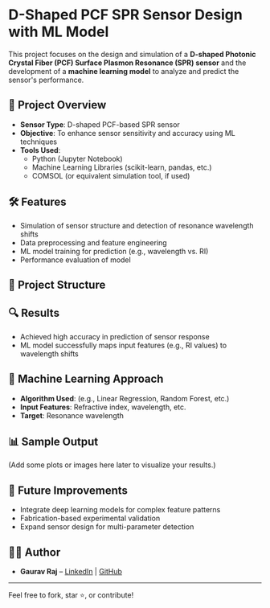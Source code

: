 # D-Shaped PCF SPR Sensor Design with ML Model

This project focuses on the design and simulation of a **D-shaped Photonic Crystal Fiber (PCF) Surface Plasmon Resonance (SPR) sensor** and the development of a **machine learning model** to analyze and predict the sensor's performance.

## 📌 Project Overview

- **Sensor Type**: D-shaped PCF-based SPR sensor  
- **Objective**: To enhance sensor sensitivity and accuracy using ML techniques  
- **Tools Used**:
  - Python (Jupyter Notebook)
  - Machine Learning Libraries (scikit-learn, pandas, etc.)
  - COMSOL (or equivalent simulation tool, if used)

## 🛠️ Features

- Simulation of sensor structure and detection of resonance wavelength shifts
- Data preprocessing and feature engineering
- ML model training for prediction (e.g., wavelength vs. RI)
- Performance evaluation of model

## 📁 Project Structure


## 🔍 Results

- Achieved high accuracy in prediction of sensor response
- ML model successfully maps input features (e.g., RI values) to wavelength shifts

## 🧠 Machine Learning Approach

- **Algorithm Used**: (e.g., Linear Regression, Random Forest, etc.)
- **Input Features**: Refractive index, wavelength, etc.
- **Target**: Resonance wavelength

## 📊 Sample Output

(Add some plots or images here later to visualize your results.)

## 📌 Future Improvements

- Integrate deep learning models for complex feature patterns
- Fabrication-based experimental validation
- Expand sensor design for multi-parameter detection

## 🧑‍💻 Author

- **Gaurav Raj** – [LinkedIn](https://www.linkedin.com/in/gaurav-raj-688b96239/) | [GitHub](https://github.com/Gaurav-Raj64)

---

Feel free to fork, star ⭐, or contribute!

